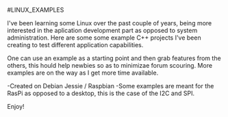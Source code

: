 #LINUX_EXAMPLES

I've been learning some Linux over the past couple of years, being more interested in the aplication development part as opposed to system administration.
Here are some some example C++ projects I've been creating to test different application capabilities. 

One can use an example as a starting point and then grab features from the others, this hould help newbies so as to minimizae forum scouring.
More examples are on the way as I get more time available.

-Created on Debian Jessie / Raspbian
-Some examples are meant for the RasPi as opposed to a desktop, this is the case of the I2C and SPI.

Enjoy!
